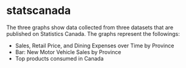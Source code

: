 # statscanada

The three graphs show data collected from three datasets that are published on Statistics Canada. The graphs represent the followings:
- Sales, Retail Price, and Dining Expenses over Time by Province
- Bar: New Motor Vehicle Sales by Province
- Top products consumed in Canada
